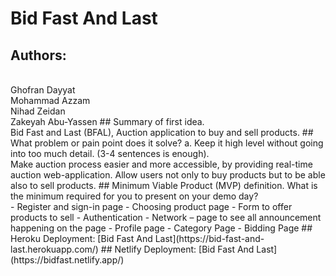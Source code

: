 # Bid Fast And Last

## Authors:

<br />
Ghofran Dayyat
<br />
Mohammad Azzam
<br />
Nihad Zeidan
<br />
Zakeyah Abu-Yassen
## Summary of first idea.
<br />
Bid Fast and Last (BFAL), Auction application to buy and sell products.
## What problem or pain point does it solve? a. Keep it high level without going into too much detail. (3-4 sentences is enough).
<br />
Make auction process easier and more accessible, by providing real-time auction web-application. Allow users not only to buy products but to be able also to sell products.
## Minimum Viable Product (MVP) definition.
      What is the minimum required for you to present on your demo day?
<br />
  -	Register and sign-in page
  -	Choosing product page 
  -	Form to offer products to sell
  -	Authentication 
  -	Network – page to see all announcement happening on the page 
  - Profile page 
  - Category Page 
  - Bidding Page
## Heroku Deployment:
[Bid Fast And Last](https://bid-fast-and-last.herokuapp.com/)
## Netlify Deployment:
[Bid Fast And Last](https://bidfast.netlify.app/)
